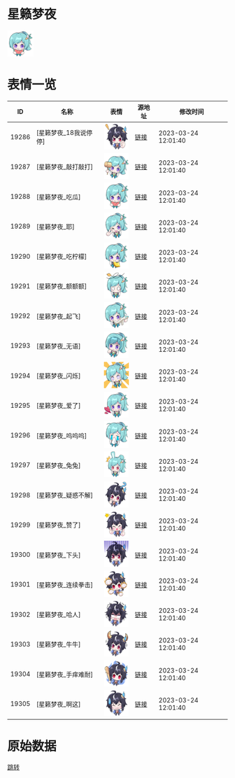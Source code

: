 # 星籁梦夜

<img src="./cover.png" height="60" alt="cover" />

# 表情一览

|ID|名称|表情|源地址|修改时间|
|----|----|----|----|----|
|19286|[星籁梦夜_18我说停停]|<img src="./pic/019286_%5B星籁梦夜_18我说停停%5D.png" height="60" alt="18我说停停"/>|[链接](https://i0.hdslb.com/bfs/garb/4a018762c64e6df1347fa01b62dd550f54a93cbd.png)|2023-03-24 12:01:40|
|19287|[星籁梦夜_敲打敲打]|<img src="./pic/019287_%5B星籁梦夜_敲打敲打%5D.png" height="60" alt="敲打敲打"/>|[链接](https://i0.hdslb.com/bfs/garb/96af660d8de63a6ffe0c6b9891d6a3ae9ca96eab.png)|2023-03-24 12:01:40|
|19288|[星籁梦夜_吃瓜]|<img src="./pic/019288_%5B星籁梦夜_吃瓜%5D.png" height="60" alt="吃瓜"/>|[链接](https://i0.hdslb.com/bfs/garb/0e46743695cf5603d7b1429a295109edf7ab9e82.png)|2023-03-24 12:01:40|
|19289|[星籁梦夜_耶]|<img src="./pic/019289_%5B星籁梦夜_耶%5D.png" height="60" alt="耶"/>|[链接](https://i0.hdslb.com/bfs/garb/b610cb36613a4c16d5fc81a74885acf8edde9602.png)|2023-03-24 12:01:40|
|19290|[星籁梦夜_吃柠檬]|<img src="./pic/019290_%5B星籁梦夜_吃柠檬%5D.png" height="60" alt="吃柠檬"/>|[链接](https://i0.hdslb.com/bfs/garb/41843db02408cf6bcc53d867a4c6699cfdf5caf6.png)|2023-03-24 12:01:40|
|19291|[星籁梦夜_额额额]|<img src="./pic/019291_%5B星籁梦夜_额额额%5D.png" height="60" alt="额额额"/>|[链接](https://i0.hdslb.com/bfs/garb/39d11abc70f6265ce67376b2aeacaea4a08aa20e.png)|2023-03-24 12:01:40|
|19292|[星籁梦夜_起飞]|<img src="./pic/019292_%5B星籁梦夜_起飞%5D.png" height="60" alt="起飞"/>|[链接](https://i0.hdslb.com/bfs/garb/d820199a8008200c20ff3f4fa9f9fade52f85f61.png)|2023-03-24 12:01:40|
|19293|[星籁梦夜_无语]|<img src="./pic/019293_%5B星籁梦夜_无语%5D.png" height="60" alt="无语"/>|[链接](https://i0.hdslb.com/bfs/garb/0d84aaab4e5f5651dfd6bdb3f49700307c67ea1c.png)|2023-03-24 12:01:40|
|19294|[星籁梦夜_闪烁]|<img src="./pic/019294_%5B星籁梦夜_闪烁%5D.png" height="60" alt="闪烁"/>|[链接](https://i0.hdslb.com/bfs/garb/cf27ccb3060a3f39704f4df3f61d60e33a91cca4.png)|2023-03-24 12:01:40|
|19295|[星籁梦夜_爱了]|<img src="./pic/019295_%5B星籁梦夜_爱了%5D.png" height="60" alt="爱了"/>|[链接](https://i0.hdslb.com/bfs/garb/2e55d84d9e9234d80e10eee417ebf09dd5ff1d39.png)|2023-03-24 12:01:40|
|19296|[星籁梦夜_呜呜呜]|<img src="./pic/019296_%5B星籁梦夜_呜呜呜%5D.png" height="60" alt="呜呜呜"/>|[链接](https://i0.hdslb.com/bfs/garb/28d4c69df3c76c77291f1da04a5a3e22be16971f.png)|2023-03-24 12:01:40|
|19297|[星籁梦夜_兔兔]|<img src="./pic/019297_%5B星籁梦夜_兔兔%5D.png" height="60" alt="兔兔"/>|[链接](https://i0.hdslb.com/bfs/garb/954711e0c2b1cc7a335c6f231d8fb29d08dcdcf8.png)|2023-03-24 12:01:40|
|19298|[星籁梦夜_疑惑不解]|<img src="./pic/019298_%5B星籁梦夜_疑惑不解%5D.png" height="60" alt="疑惑不解"/>|[链接](https://i0.hdslb.com/bfs/garb/b4cf236dbbf177ad2ae0edfdf2719036a4adbc70.png)|2023-03-24 12:01:40|
|19299|[星籁梦夜_赞了]|<img src="./pic/019299_%5B星籁梦夜_赞了%5D.png" height="60" alt="赞了"/>|[链接](https://i0.hdslb.com/bfs/garb/9d8f37dd2376d8af253e425dc0bd9125c4a315e9.png)|2023-03-24 12:01:40|
|19300|[星籁梦夜_下头]|<img src="./pic/019300_%5B星籁梦夜_下头%5D.png" height="60" alt="下头"/>|[链接](https://i0.hdslb.com/bfs/garb/6f97d091fe86ee0ae853bfdece7f004a18b50ec3.png)|2023-03-24 12:01:40|
|19301|[星籁梦夜_连续拳击]|<img src="./pic/019301_%5B星籁梦夜_连续拳击%5D.png" height="60" alt="连续拳击"/>|[链接](https://i0.hdslb.com/bfs/garb/648e74e59b681353a9e311337bc9f4094073d6f3.png)|2023-03-24 12:01:40|
|19302|[星籁梦夜_哈人]|<img src="./pic/019302_%5B星籁梦夜_哈人%5D.png" height="60" alt="哈人"/>|[链接](https://i0.hdslb.com/bfs/garb/4a84c05d5f2c01d6bd0a26e9d3bb2b3ad7e14282.png)|2023-03-24 12:01:40|
|19303|[星籁梦夜_牛牛]|<img src="./pic/019303_%5B星籁梦夜_牛牛%5D.png" height="60" alt="牛牛"/>|[链接](https://i0.hdslb.com/bfs/garb/c5a3497cecc8520ac057e40dba9156d424befac3.png)|2023-03-24 12:01:40|
|19304|[星籁梦夜_手痒难耐]|<img src="./pic/019304_%5B星籁梦夜_手痒难耐%5D.png" height="60" alt="手痒难耐"/>|[链接](https://i0.hdslb.com/bfs/garb/a1f5945f41278b7d8c7fbd52865a5a81191c0f7c.png)|2023-03-24 12:01:40|
|19305|[星籁梦夜_啊这]|<img src="./pic/019305_%5B星籁梦夜_啊这%5D.png" height="60" alt="啊这"/>|[链接](https://i0.hdslb.com/bfs/garb/49578cb35dec10d9c19439a70952032230442bca.png)|2023-03-24 12:01:40|

# 原始数据

[跳转](./raw.json)

